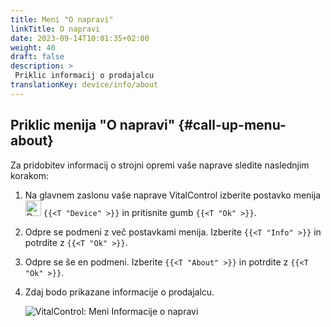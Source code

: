```yaml
---
title: Meni "O napravi"
linkTitle: O napravi
date: 2023-09-14T10:01:35+02:00
weight: 40
draft: false
description: >
 Priklic informacij o prodajalcu
translationKey: device/info/about
---
```

## Priklic menija "O napravi" {#call-up-menu-about}

Za pridobitev informacij o strojni opremi vaše naprave sledite naslednjim korakom:

1. Na glavnem zaslonu vaše naprave VitalControl izberite postavko menija <img src="/icons/device.svg" width="25" align="bottom" alt="Device" /> `{{<T "Device" >}}` in pritisnite gumb `{{<T "Ok" >}}`.

2. Odpre se podmeni z več postavkami menija. Izberite `{{<T "Info" >}}` in potrdite z `{{<T "Ok" >}}`.

3. Odpre se še en podmeni. Izberite `{{<T "About" >}}` in potrdite z `{{<T "Ok" >}}`.

4. Zdaj bodo prikazane informacije o prodajalcu.

   ![VitalControl: Meni Informacije o napravi](../images/about.png "Priklic informacij o prodajalcu")

